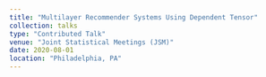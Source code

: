 ```yaml
---
title: "Multilayer Recommender Systems Using Dependent Tensor"
collection: talks
type: "Contributed Talk"
venue: "Joint Statistical Meetings (JSM)"
date: 2020-08-01
location: "Philadelphia, PA"
---
```

